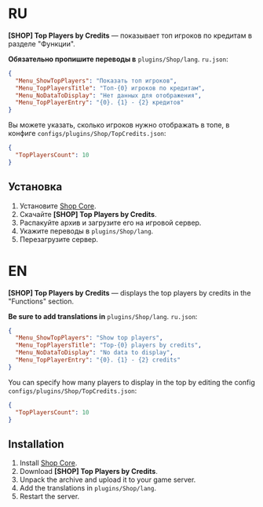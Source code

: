 # RU
**[SHOP] Top Players by Credits** — показывает топ игроков по кредитам в разделе "Функции".

**Обязательно пропишите переводы в** `plugins/Shop/lang`.
`ru.json`:
```json
{
  "Menu_ShowTopPlayers": "Показать топ игроков",
  "Menu_TopPlayersTitle": "Топ-{0} игроков по кредитам",
  "Menu_NoDataToDisplay": "Нет данных для отображения",
  "Menu_TopPlayerEntry": "{0}. {1} - {2} кредитов"
}
```

Вы можете указать, сколько игроков нужно отображать в топе, в конфиге `configs/plugins/Shop/TopCredits.json`:
```json
{
  "TopPlayersCount": 10
}
```

## Установка
1. Установите [Shop Core](https://csdevs.net/resources/shop-core-c.670/).
2. Скачайте **[SHOP] Top Players by Credits**.
3. Распакуйте архив и загрузите его на игровой сервер.
4. Укажите переводы в `plugins/Shop/lang`.
5. Перезагрузите сервер.

# EN
**[SHOP] Top Players by Credits** — displays the top players by credits in the "Functions" section.

**Be sure to add translations in** `plugins/Shop/lang`.
`ru.json`:
```json
{
  "Menu_ShowTopPlayers": "Show top players",
  "Menu_TopPlayersTitle": "Top-{0} players by credits",
  "Menu_NoDataToDisplay": "No data to display",
  "Menu_TopPlayerEntry": "{0}. {1} - {2} credits"
}
```

You can specify how many players to display in the top by editing the config `configs/plugins/Shop/TopCredits.json`:
```json
{
  "TopPlayersCount": 10
}
```

## Installation
1. Install [Shop Core](https://csdevs.net/resources/shop-core-c.670/).
2. Download **[SHOP] Top Players by Credits**.
3. Unpack the archive and upload it to your game server.
4. Add the translations in `plugins/Shop/lang`.
5. Restart the server.

